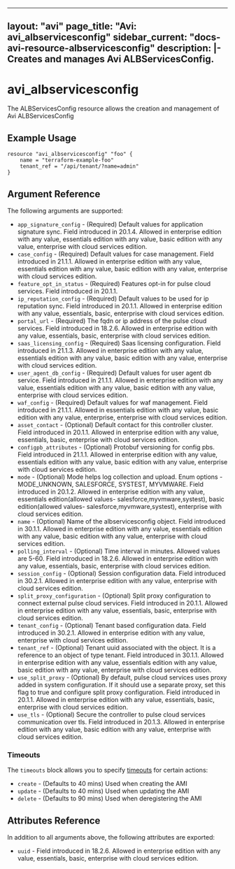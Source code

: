 <!--
    Copyright 2021 VMware, Inc.
    SPDX-License-Identifier: Mozilla Public License 2.0
-->
---
layout: "avi"
page_title: "Avi: avi_albservicesconfig"
sidebar_current: "docs-avi-resource-albservicesconfig"
description: |-
  Creates and manages Avi ALBServicesConfig.
---

# avi_albservicesconfig

The ALBServicesConfig resource allows the creation and management of Avi ALBServicesConfig

## Example Usage

```hcl
resource "avi_albservicesconfig" "foo" {
    name = "terraform-example-foo"
    tenant_ref = "/api/tenant/?name=admin"
}
```

## Argument Reference

The following arguments are supported:

* `app_signature_config` - (Required) Default values for application signature sync. Field introduced in 20.1.4. Allowed in enterprise edition with any value, essentials edition with any value, basic edition with any value, enterprise with cloud services edition.
* `case_config` - (Required) Default values for case management. Field introduced in 21.1.1. Allowed in enterprise edition with any value, essentials edition with any value, basic edition with any value, enterprise with cloud services edition.
* `feature_opt_in_status` - (Required) Features opt-in for pulse cloud services. Field introduced in 20.1.1.
* `ip_reputation_config` - (Required) Default values to be used for ip reputation sync. Field introduced in 20.1.1. Allowed in enterprise edition with any value, essentials, basic, enterprise with cloud services edition.
* `portal_url` - (Required) The fqdn or ip address of the pulse cloud services. Field introduced in 18.2.6. Allowed in enterprise edition with any value, essentials, basic, enterprise with cloud services edition.
* `saas_licensing_config` - (Required) Saas licensing configuration. Field introduced in 21.1.3. Allowed in enterprise edition with any value, essentials edition with any value, basic edition with any value, enterprise with cloud services edition.
* `user_agent_db_config` - (Required) Default values for user agent db service. Field introduced in 21.1.1. Allowed in enterprise edition with any value, essentials edition with any value, basic edition with any value, enterprise with cloud services edition.
* `waf_config` - (Required) Default values for waf management. Field introduced in 21.1.1. Allowed in essentials edition with any value, basic edition with any value, enterprise, enterprise with cloud services edition.
* `asset_contact` - (Optional) Default contact for this controller cluster. Field introduced in 20.1.1. Allowed in enterprise edition with any value, essentials, basic, enterprise with cloud services edition.
* `configpb_attributes` - (Optional) Protobuf versioning for config pbs. Field introduced in 21.1.1. Allowed in enterprise edition with any value, essentials edition with any value, basic edition with any value, enterprise with cloud services edition.
* `mode` - (Optional) Mode helps log collection and upload. Enum options - MODE_UNKNOWN, SALESFORCE, SYSTEST, MYVMWARE. Field introduced in 20.1.2. Allowed in enterprise edition with any value, essentials edition(allowed values- salesforce,myvmware,systest), basic edition(allowed values- salesforce,myvmware,systest), enterprise with cloud services edition.
* `name` - (Optional) Name of the albservicesconfig object. Field introduced in 30.1.1. Allowed in enterprise edition with any value, essentials edition with any value, basic edition with any value, enterprise with cloud services edition.
* `polling_interval` - (Optional) Time interval in minutes. Allowed values are 5-60. Field introduced in 18.2.6. Allowed in enterprise edition with any value, essentials, basic, enterprise with cloud services edition.
* `session_config` - (Optional) Session configuration data. Field introduced in 30.2.1. Allowed in enterprise edition with any value, enterprise with cloud services edition.
* `split_proxy_configuration` - (Optional) Split proxy configuration to connect external pulse cloud services. Field introduced in 20.1.1. Allowed in enterprise edition with any value, essentials, basic, enterprise with cloud services edition.
* `tenant_config` - (Optional) Tenant based configuration data. Field introduced in 30.2.1. Allowed in enterprise edition with any value, enterprise with cloud services edition.
* `tenant_ref` - (Optional) Tenant uuid associated with the object. It is a reference to an object of type tenant. Field introduced in 30.1.1. Allowed in enterprise edition with any value, essentials edition with any value, basic edition with any value, enterprise with cloud services edition.
* `use_split_proxy` - (Optional) By default, pulse cloud services uses proxy added in system configuration. If it should use a separate proxy, set this flag to true and configure split proxy configuration. Field introduced in 20.1.1. Allowed in enterprise edition with any value, essentials, basic, enterprise with cloud services edition.
* `use_tls` - (Optional) Secure the controller to pulse cloud services communication over tls. Field introduced in 20.1.3. Allowed in enterprise edition with any value, basic edition with any value, enterprise with cloud services edition.


### Timeouts

The `timeouts` block allows you to specify [timeouts](https://www.terraform.io/docs/configuration/resources.html#timeouts) for certain actions:

* `create` - (Defaults to 40 mins) Used when creating the AMI
* `update` - (Defaults to 40 mins) Used when updating the AMI
* `delete` - (Defaults to 90 mins) Used when deregistering the AMI

## Attributes Reference

In addition to all arguments above, the following attributes are exported:

* `uuid` -  Field introduced in 18.2.6. Allowed in enterprise edition with any value, essentials, basic, enterprise with cloud services edition.

